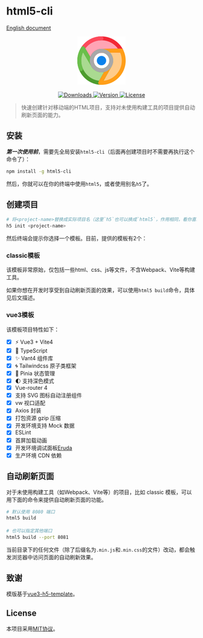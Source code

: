 # html5-cli

[English document](./README.md)

<div align="center">
	<img src="./attachments/logo.png" style="width:128px;" />
</div>

<p align="center" style="margin-top:15px;">
  <a href="https://npmcharts.com/compare/html5-cli?minimal=true">
    <img src="https://img.shields.io/npm/dm/html5-cli.svg" alt="Downloads">
  </a>
  <a href="https://www.npmjs.com/package/html5-cli">
    <img src="https://img.shields.io/npm/v/html5-cli.svg" alt="Version">
  </a>
  <a href="https://www.npmjs.com/package/html5-cli">
    <img src="https://img.shields.io/npm/l/html5-cli.svg" alt="License">
  </a>
</p>

> 快速创建针对移动端的HTML项目，支持对未使用构建工具的项目提供自动刷新页面的能力。

## 安装

***第一次使用前***，需要先全局安装`html5-cli`（后面再创建项目时不需要再执行这个命令了）：

```bash
npm install -g html5-cli
```

然后，你就可以在你的终端中使用`html5`，或者使用别名`h5`了。

## 创建项目

```bash
# 将<project-name>替换成实际项目名（这里`h5`也可以换成`html5`，作用相同，看你喜欢用哪个命令）
h5 init <project-name>
```

然后终端会提示你选择一个模板。目前，提供的模板有2个：

### classic模板

该模板非常原始，仅包括一些html、css、js等文件，不含Webpack、Vite等构建工具。

如果你想在开发时享受到自动刷新页面的效果，可以使用`html5 build`命令，具体见后文描述。

### vue3模板

该模板项目特性如下：

- [x] ⚡ Vue3 + Vite4
- [x] 🍕 TypeScript
- [x] ✨ Vant4 组件库
- [x] 🌀 Tailwindcss 原子类框架
- [x] 🍍 Pinia 状态管理
- [x] 🌓 支持深色模式
- [x] Vue-router 4
- [x] 支持 SVG 图标自动注册组件
- [x] vw 视口适配
- [x] Axios 封装
- [x] 打包资源 gzip 压缩
- [x] 开发环境支持 Mock 数据
- [x] ESLint
- [x] 首屏加载动画
- [x] 开发环境调试面板[Eruda](https://github.com/liriliri/eruda)
- [x] 生产环境 CDN 依赖

## 自动刷新页面

对于未使用构建工具（如Webpack、Vite等）的项目，比如 classic 模板，可以用下面的命令来提供自动刷新页面的功能。

```bash
# 默认使用 8080 端口
html5 build

# 也可以指定其他端口
html5 build --port 8081
```

当前目录下的任何文件（除了后缀名为`.min.js`和`.min.css`的文件）改动，都会触发浏览器中访问页面的自动刷新效果。

## 致谢

模版基于[vue3-h5-template](https://github.com/yulimchen/vue3-h5-template)。

## License

本项目采用[MIT协议](./LICENSE)。
